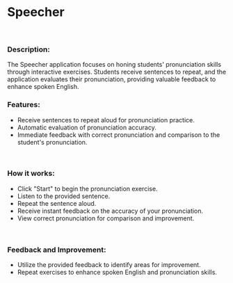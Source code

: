 <h1>Speecher</h1>
<br>
<h3>Description:</h3>
<p>The Speecher application focuses on honing students' pronunciation skills through interactive exercises. Students receive sentences to repeat, and the application evaluates their pronunciation, providing valuable feedback to enhance spoken English.</p>
<h3>Features:</h3>
<ul>
  <li>Receive sentences to repeat aloud for pronunciation practice.</li>
  <li>Automatic evaluation of pronunciation accuracy.</li>
  <li>Immediate feedback with correct pronunciation and comparison to the student's pronunciation.</li>
</ul>
<br>
<h3>How it works:</h3>
<ul>
  <li>Click "Start" to begin the pronunciation exercise.</li>
  <li>Listen to the provided sentence.</li>
  <li>Repeat the sentence aloud.</li>
  <li>Receive instant feedback on the accuracy of your pronunciation.</li>
  <li>View correct pronunciation for comparison and improvement.</li>
</ul>
<br>
<h3>Feedback and Improvement:</h3>
<ul>
  <li>Utilize the provided feedback to identify areas for improvement.</li>
  <li>Repeat exercises to enhance spoken English and pronunciation skills.</li>
</ul>

<!-- Add images or gifs to showcase the Speecher application -->
